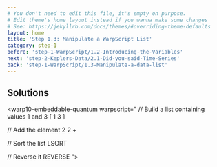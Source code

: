 ```yaml
---
# You don't need to edit this file, it's empty on purpose.
# Edit theme's home layout instead if you wanna make some changes
# See: https://jekyllrb.com/docs/themes/#overriding-theme-defaults
layout: home
title: 'Step 1.3: Manipulate a WarpScript List'
category: step-1
before: 'step-1-WarpScript/1.2-Introducing-the-Variables'
next: 'step-2-Keplers-Data/2.1-Did-you-said-Time-Series'
back: 'step-1-WarpScript/1.3-Manipulate-a-data-list'
---
```


## Solutions

<warp10-embeddable-quantum warpscript="
// Build a list containing values 1 and 3 
[ 1 3 ]

// Add the element 2
2 +

// Sort the list
LSORT

// Reverse it
REVERSE
">
</warp10-embeddable-quantum>